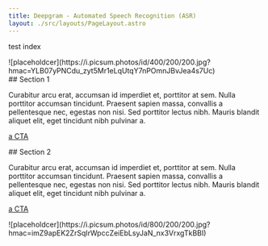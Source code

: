 ```yaml
---
title: Deepgram - Automated Speech Recognition (ASR)
layout: ./src/layouts/PageLayout.astro
---
```


test index

<TwoColumns layout="two-thirds-right">
  <div slot="left">
    ![placeholdcer](https://i.picsum.photos/id/400/200/200.jpg?hmac=YLB07yPNCdu_zyt5Mr1eLqUtqY7nPOmnJBvJea4s7Uc)
  </div>
  <div slot="right">
## Section 1

Curabitur arcu erat, accumsan id imperdiet et, porttitor at sem. Nulla porttitor accumsan tincidunt. Praesent sapien massa, convallis a pellentesque nec, egestas non nisi. Sed porttitor lectus nibh. Mauris blandit aliquet elit, eget tincidunt nibh pulvinar a.

[a CTA](https://deepgram.com)

  </div>
</TwoColumns>

<TwoColumns layout="two-thirds-left">
  <div slot="left">
## Section 2

Curabitur arcu erat, accumsan id imperdiet et, porttitor at sem. Nulla porttitor accumsan tincidunt. Praesent sapien massa, convallis a pellentesque nec, egestas non nisi. Sed porttitor lectus nibh. Mauris blandit aliquet elit, eget tincidunt nibh pulvinar a.

[a CTA](https://deepgram.com)

  </div>
  <div slot="right">
    ![placeholdcer](https://i.picsum.photos/id/800/200/200.jpg?hmac=imZ9apEK2ZrSqIrWpccZeiEbLsyJaN_nx3VrxgTkBBI)
  </div>
</TwoColumns>
